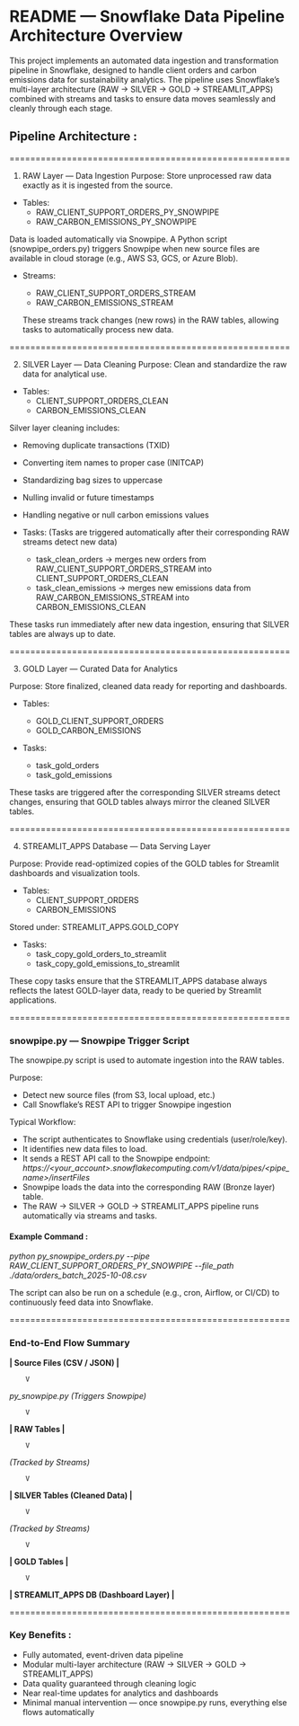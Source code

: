 # README — Snowflake Data Pipeline Architecture Overview

This project implements an automated data ingestion and transformation pipeline in Snowflake, designed to handle client orders and carbon emissions data for sustainability analytics.
The pipeline uses Snowflake’s multi-layer architecture (RAW → SILVER → GOLD → STREAMLIT_APPS) combined with streams and tasks to ensure data moves seamlessly and cleanly through each stage.

## Pipeline Architecture : 

======================================================

1. RAW Layer — Data Ingestion
Purpose: Store unprocessed raw data exactly as it is ingested from the source.
- Tables:
    - RAW_CLIENT_SUPPORT_ORDERS_PY_SNOWPIPE
    - RAW_CARBON_EMISSIONS_PY_SNOWPIPE

Data is loaded automatically via Snowpipe.
A Python script (snowpipe_orders.py) triggers Snowpipe when new source files are available in cloud storage (e.g., AWS S3, GCS, or Azure Blob).

- Streams:
    - RAW_CLIENT_SUPPORT_ORDERS_STREAM
    - RAW_CARBON_EMISSIONS_STREAM

    These streams track changes (new rows) in the RAW tables, allowing tasks to automatically process new data.

======================================================

2. SILVER Layer — Data Cleaning
Purpose: Clean and standardize the raw data for analytical use.

- Tables:
    - CLIENT_SUPPORT_ORDERS_CLEAN
    - CARBON_EMISSIONS_CLEAN

Silver layer cleaning includes:
- Removing duplicate transactions (TXID)
- Converting item names to proper case (INITCAP)
- Standardizing bag sizes to uppercase
- Nulling invalid or future timestamps
- Handling negative or null carbon emissions values

- Tasks: (Tasks are triggered automatically after their corresponding RAW streams detect new data)
    - task_clean_orders → merges new orders from RAW_CLIENT_SUPPORT_ORDERS_STREAM into CLIENT_SUPPORT_ORDERS_CLEAN
    - task_clean_emissions → merges new emissions data from RAW_CARBON_EMISSIONS_STREAM into CARBON_EMISSIONS_CLEAN

These tasks run immediately after new data ingestion, ensuring that SILVER tables are always up to date.

======================================================

3. GOLD Layer — Curated Data for Analytics

Purpose: Store finalized, cleaned data ready for reporting and dashboards.

- Tables:
    - GOLD_CLIENT_SUPPORT_ORDERS
    - GOLD_CARBON_EMISSIONS

- Tasks:
    - task_gold_orders
    - task_gold_emissions

These tasks are triggered after the corresponding SILVER streams detect changes, ensuring that GOLD tables always mirror the cleaned SILVER tables.

======================================================

4. STREAMLIT_APPS Database — Data Serving Layer

Purpose: Provide read-optimized copies of the GOLD tables for Streamlit dashboards and visualization tools.

- Tables:
    - CLIENT_SUPPORT_ORDERS
    - CARBON_EMISSIONS

Stored under: STREAMLIT_APPS.GOLD_COPY

- Tasks:
    - task_copy_gold_orders_to_streamlit
    - task_copy_gold_emissions_to_streamlit

These copy tasks ensure that the STREAMLIT_APPS database always reflects the latest GOLD-layer data, ready to be queried by Streamlit applications.

======================================================

### snowpipe.py — Snowpipe Trigger Script

The snowpipe.py script is used to automate ingestion into the RAW tables.

Purpose:
- Detect new source files (from S3, local upload, etc.)
- Call Snowflake’s REST API to trigger Snowpipe ingestion

Typical Workflow:
- The script authenticates to Snowflake using credentials (user/role/key).
- It identifies new data files to load.
- It sends a REST API call to the Snowpipe endpoint:
        *https://<your_account>.snowflakecomputing.com/v1/data/pipes/<pipe_name>/insertFiles*
- Snowpipe loads the data into the corresponding RAW (Bronze layer) table.
- The RAW → SILVER → GOLD → STREAMLIT_APPS pipeline runs automatically via streams and tasks.

#### Example Command :
*python py_snowpipe_orders.py --pipe RAW_CLIENT_SUPPORT_ORDERS_PY_SNOWPIPE --file_path ./data/orders_batch_2025-10-08.csv*

The script can also be run on a schedule (e.g., cron, Airflow, or CI/CD) to continuously feed data into Snowflake.


======================================================

### End-to-End Flow Summary

**| Source Files (CSV / JSON) |**

        V

*py_snowpipe.py (Triggers Snowpipe)*

        V

**| RAW Tables |**

        V

*(Tracked by Streams)*

        V

**| SILVER Tables (Cleaned Data) |**

        V

*(Tracked by Streams)*

        V

**| GOLD Tables |**

        V

**| STREAMLIT_APPS DB (Dashboard Layer) |**


======================================================


### Key Benefits :
- Fully automated, event-driven data pipeline
- Modular multi-layer architecture (RAW → SILVER → GOLD → STREAMLIT_APPS)
- Data quality guaranteed through cleaning logic
- Near real-time updates for analytics and dashboards
- Minimal manual intervention — once snowpipe.py runs, everything else flows automatically